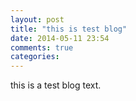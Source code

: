 ```yaml
---
layout: post
title: "this is test blog"
date: 2014-05-11 23:54
comments: true
categories: 
---
```


this is a test blog text.
